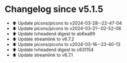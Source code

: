 # Changelog since v5.1.5
- ⬆️ Update picons/picons to v2024-03-28--22-47-04 
- ⬆️ Update picons/picons to v2024-03-21--02-52-08 
- ⬆️ Update tvheadend digest to ab6ea89 
- ⬆️ Update streamlink to v6.7.2 
- ⬆️ Update picons/picons to v2024-03-16--23-40-13 
- ⬆️ Update tvheadend digest to c631154 
- ⬆️ Update streamlink to v6.7.1 
